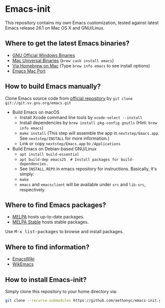 # Emacs-init #

This repository contains my own Emacs customization, tested against latest Emacs
release 26.1 on Mac OS X and GNU/Linux.

## Where to get the latest Emacs binaries? ##

* [GNU Official Windows Binaries](http://ftp.gnu.org/gnu/emacs/windows/)
* [Mac Universal Binaries](http://emacsformacosx.com/) (`brew cask install emacs`)
* [Via Homebrew on Mac](https://github.com/Homebrew/homebrew-core/blob/master/Formula/emacs.rb) (Type `brew info emacs` to see install options)
* [Emacs Mac Port](https://github.com/railwaycat/homebrew-emacsmacport/releases)

## How to build Emacs manually?
Clone Emacs source code from [official repository](https://savannah.gnu.org/projects/emacs) by `git clone git://git.sv.gnu.org/emacs.git`

* Build Emacs on macOS
  * Install Xcode command line tools by `xcode-select --install`
  * Install dependencies by `brew install pkg-config gnutls` (Hint: `brew info emacs`)
  * `make install` (This step will assemble the app in `nextstep/Emacs.app`. See `nextstep/INSTALL` for more information.)
  * Link or copy `nextstep/Emacs.app` to `/Applications`
* Build Emacs on Debian-based GNU/Linux
  * `apt install build-essential`
  * `apt build-dep emacs25  # Install packages for build-dependencies.`
  * See `INSTALL.REPO` in emacs repository for instructions. Basically, it's simply:
  * `make`
  * `emacs` and `emacsclient` will be available under `src` and `lib-src`, respectively.

## Where to find Emacs packages? ##

* [MELPA](http://melpa.org/) hosts up-to-date packages.
* [MELPA Stable](http://stable.melpa.org/) hosts stable packages.

Use <kbd>M-x list-packages</kbd> to browse and install packages.

## Where to find information? ##

* [EmacsWiki](http://www.emacswiki.org/)
* [WikEmacs](http://wikemacs.org/)


## How to install Emacs-init? ##

Simply clone this repository to your home directory via:

```bash
git clone --recurse-submodules https://github.com/aethanyc/emacs-init.git ~/.emacs.d
```

